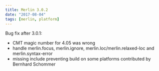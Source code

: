 ```yaml
---
title: Merlin 3.0.2
date: "2017-08-04"
tags: [merlin, platform]
---
```


Bug fix after 3.0.1:
- CMT magic number for 4.05 was wrong
- handle merlin.focus, merlin.ignore, merlin.loc/merlin.relaxed-loc and merlin.syntax-error
- missing include preventing build on some platforms contributed by Bernhard Schommer